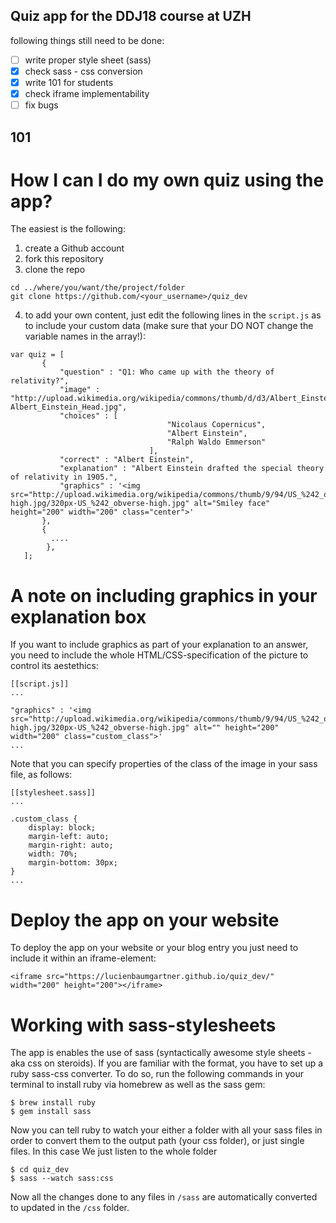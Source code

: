 ## Quiz app for the DDJ18 course at UZH

following things still need to be done:

- [ ] write proper style sheet (sass)
- [x] check sass - css conversion
- [x] write 101 for students
- [x] check iframe implementability
- [ ] fix bugs

## 101

# How I can I do my own quiz using the app?

The easiest is the following:

1. create a Github account
2. fork this repository
3. clone the repo

```
cd ../where/you/want/the/project/folder
git clone https://github.com/<your_username>/quiz_dev
```

4. to add your own content, just edit the following lines in the `script.js` as to include your custom data (make sure that your DO NOT change the variable names in the array!):

```
var quiz = [
       {
           "question" : "Q1: Who came up with the theory of relativity?",
           "image" : "http://upload.wikimedia.org/wikipedia/commons/thumb/d/d3/Albert_Einstein_Head.jpg/220px-Albert_Einstein_Head.jpg",
           "choices" : [
                                   "Nicolaus Copernicus",
                                   "Albert Einstein",
                                   "Ralph Waldo Emmerson"
                               ],
           "correct" : "Albert Einstein",
           "explanation" : "Albert Einstein drafted the special theory of relativity in 1905.",
           "graphics" : '<img src="http://upload.wikimedia.org/wikipedia/commons/thumb/9/94/US_%242_obverse-high.jpg/320px-US_%242_obverse-high.jpg" alt="Smiley face" height="200" width="200" class="center">'
       },
       {
         ....
        },
   ];
```

# A note on including graphics in your explanation box

If you want to include graphics as part of your explanation to an answer, you need to include the whole HTML/CSS-specification of the picture to control its aestethics:

```
[[script.js]]
...

"graphics" : '<img src="http://upload.wikimedia.org/wikipedia/commons/thumb/9/94/US_%242_obverse-high.jpg/320px-US_%242_obverse-high.jpg" alt="" height="200" width="200" class="custom_class">'
...
```

Note that you can specify properties of the class of the image in your sass file, as follows:

```
[[stylesheet.sass]]
...

.custom_class {
    display: block;
    margin-left: auto;
    margin-right: auto;
    width: 70%;
    margin-bottom: 30px;
}
...
```


# Deploy the app on your website

To deploy the app on your website or your blog entry you just need to include it within an iframe-element:

```
<iframe src="https://lucienbaumgartner.github.io/quiz_dev/" width="200" height="200"></iframe>
```

# Working with sass-stylesheets

The app is enables the use of sass (syntactically awesome style sheets - aka css on steroids). If you are familiar with the format, you have to set up a ruby sass-css converter. To do so, run the following commands in your terminal to install ruby via homebrew as well as the sass gem:

```
$ brew install ruby
$ gem install sass
```

Now you can tell ruby to watch your either a folder with all your sass files in order to convert them to the output path (your css folder), or just single files. In this case We just listen to the whole folder

```
$ cd quiz_dev
$ sass --watch sass:css
```

Now all the changes done to any files in `/sass` are automatically converted to updated in the `/css` folder.
